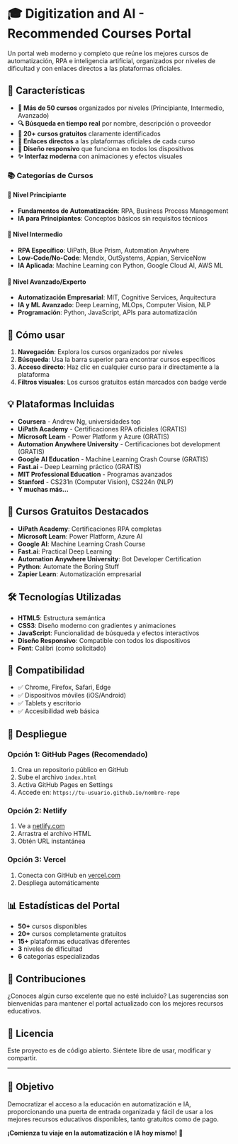 # 🎓 Digitization and AI - Recommended Courses Portal

Un portal web moderno y completo que reúne los mejores cursos de automatización, RPA e inteligencia artificial, organizados por niveles de dificultad y con enlaces directos a las plataformas oficiales.

## 🌟 Características

- **🎯 Más de 50 cursos** organizados por niveles (Principiante, Intermedio, Avanzado)
- **🔍 Búsqueda en tiempo real** por nombre, descripción o proveedor
- **💚 20+ cursos gratuitos** claramente identificados
- **🔗 Enlaces directos** a las plataformas oficiales de cada curso
- **📱 Diseño responsivo** que funciona en todos los dispositivos
- **✨ Interfaz moderna** con animaciones y efectos visuales

### 📚 Categorías de Cursos

#### 🌱 Nivel Principiante
- **Fundamentos de Automatización**: RPA, Business Process Management
- **IA para Principiantes**: Conceptos básicos sin requisitos técnicos

#### 🚀 Nivel Intermedio  
- **RPA Específico**: UiPath, Blue Prism, Automation Anywhere
- **Low-Code/No-Code**: Mendix, OutSystems, Appian, ServiceNow
- **IA Aplicada**: Machine Learning con Python, Google Cloud AI, AWS ML

#### 🎯 Nivel Avanzado/Experto
- **Automatización Empresarial**: MIT, Cognitive Services, Arquitectura
- **IA y ML Avanzado**: Deep Learning, MLOps, Computer Vision, NLP
- **Programación**: Python, JavaScript, APIs para automatización

## 🚀 Cómo usar

1. **Navegación**: Explora los cursos organizados por niveles
2. **Búsqueda**: Usa la barra superior para encontrar cursos específicos
3. **Acceso directo**: Haz clic en cualquier curso para ir directamente a la plataforma
4. **Filtros visuales**: Los cursos gratuitos están marcados con badge verde

## 💡 Plataformas Incluidas

- **Coursera** - Andrew Ng, universidades top
- **UiPath Academy** - Certificaciones RPA oficiales (GRATIS)
- **Microsoft Learn** - Power Platform y Azure (GRATIS)
- **Automation Anywhere University** - Certificaciones bot development (GRATIS)
- **Google AI Education** - Machine Learning Crash Course (GRATIS)
- **Fast.ai** - Deep Learning práctico (GRATIS)
- **MIT Professional Education** - Programas avanzados
- **Stanford** - CS231n (Computer Vision), CS224n (NLP)
- **Y muchas más...**

## 🎁 Cursos Gratuitos Destacados

- **UiPath Academy**: Certificaciones RPA completas
- **Microsoft Learn**: Power Platform, Azure AI
- **Google AI**: Machine Learning Crash Course
- **Fast.ai**: Practical Deep Learning
- **Automation Anywhere University**: Bot Developer Certification
- **Python**: Automate the Boring Stuff
- **Zapier Learn**: Automatización empresarial

## 🛠️ Tecnologías Utilizadas

- **HTML5**: Estructura semántica
- **CSS3**: Diseño moderno con gradientes y animaciones
- **JavaScript**: Funcionalidad de búsqueda y efectos interactivos
- **Diseño Responsivo**: Compatible con todos los dispositivos
- **Font**: Calibri (como solicitado)

## 📱 Compatibilidad

- ✅ Chrome, Firefox, Safari, Edge
- ✅ Dispositivos móviles (iOS/Android)
- ✅ Tablets y escritorio
- ✅ Accesibilidad web básica

## 🚀 Despliegue

### Opción 1: GitHub Pages (Recomendado)
1. Crea un repositorio público en GitHub
2. Sube el archivo `index.html`
3. Activa GitHub Pages en Settings
4. Accede en: `https://tu-usuario.github.io/nombre-repo`

### Opción 2: Netlify
1. Ve a [netlify.com](https://netlify.com)
2. Arrastra el archivo HTML
3. Obtén URL instantánea

### Opción 3: Vercel
1. Conecta con GitHub en [vercel.com](https://vercel.com)
2. Despliega automáticamente

## 📊 Estadísticas del Portal

- **50+** cursos disponibles
- **20+** cursos completamente gratuitos
- **15+** plataformas educativas diferentes
- **3** niveles de dificultad
- **6** categorías especializadas

## 🤝 Contribuciones

¿Conoces algún curso excelente que no esté incluido? Las sugerencias son bienvenidas para mantener el portal actualizado con los mejores recursos educativos.

## 📄 Licencia

Este proyecto es de código abierto. Siéntete libre de usar, modificar y compartir.

---

## 🎯 Objetivo

Democratizar el acceso a la educación en automatización e IA, proporcionando una puerta de entrada organizada y fácil de usar a los mejores recursos educativos disponibles, tanto gratuitos como de pago.

**¡Comienza tu viaje en la automatización e IA hoy mismo!** 🚀
